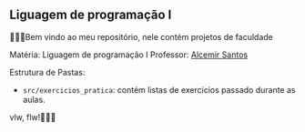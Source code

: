 ## Liguagem de programação I

👨🏽‍💻Bem vindo ao meu repositório, nele contém projetos de faculdade

Matéria: Liguagem de programação I
Professor: <a href="https://github.com/alcemirsantos">Alcemir Santos</a>

Estrutura de Pastas:

- `src/exercicios_pratica`: contém listas de exercicios passado durante as aulas.

vlw, flw!🤙🏽🚀


